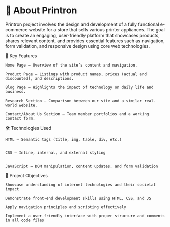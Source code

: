 # 💼 About Printron

Printron project involves the design and development of a fully functional e-commerce website for a store that sells various printer appliances. The goal is to create an engaging, user-friendly platform that showcases products, shares relevant content, and provides essential features such as navigation, form validation, and responsive design using core web technologies.

🔧 Key Features

    Home Page – Overview of the site’s content and navigation.
  
    Product Page – Listings with product names, prices (actual and discounted), and descriptions.

    Blog Page – Highlights the impact of technology on daily life and business.

    Research Section – Comparison between our site and a similar real-world website.

    Contact/About Us Section – Team member portfolios and a working contact form.

🛠️ Technologies Used
 
    HTML – Semantic tags (title, img, table, div, etc.)

 
    CSS – Inline, internal, and external styling


    JavaScript – DOM manipulation, content updates, and form validation

🎯 Project Objectives

    Showcase understanding of internet technologies and their societal impact

    Demonstrate front-end development skills using HTML, CSS, and JS

    Apply navigation principles and scripting effectively

    Implement a user-friendly interface with proper structure and comments in all code files
